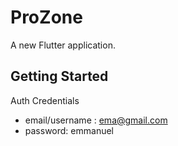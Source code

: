 # ProZone
A new Flutter application.

## Getting Started

Auth Credentials

- email/username : ema@gmail.com
- password: emmanuel

